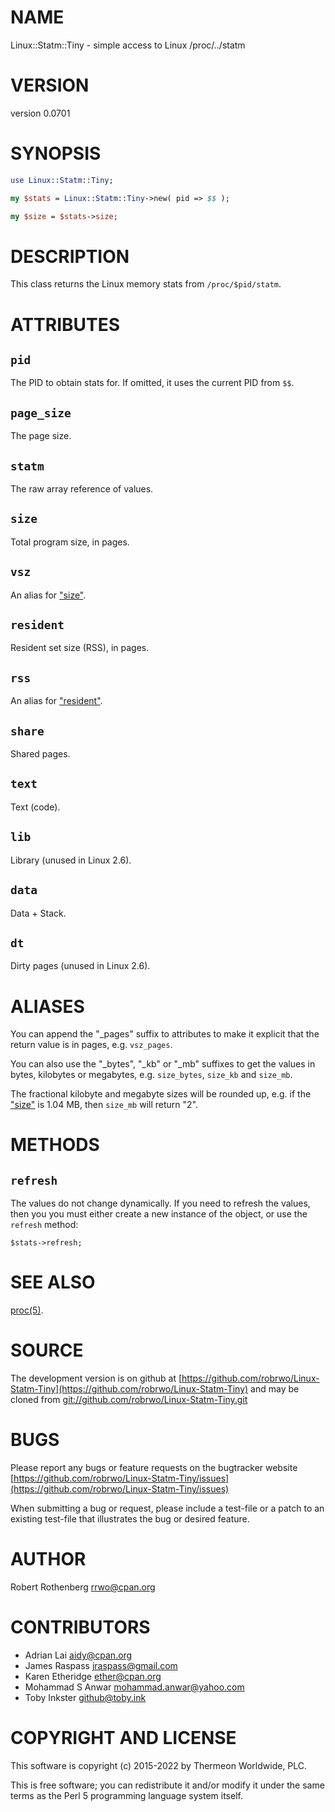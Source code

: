 # NAME

Linux::Statm::Tiny - simple access to Linux /proc/../statm

# VERSION

version 0.0701

# SYNOPSIS

```perl
use Linux::Statm::Tiny;

my $stats = Linux::Statm::Tiny->new( pid => $$ );

my $size = $stats->size;
```

# DESCRIPTION

This class returns the Linux memory stats from `/proc/$pid/statm`.

# ATTRIBUTES

## `pid`

The PID to obtain stats for. If omitted, it uses the current PID from
`$$`.

## `page_size`

The page size.

## `statm`

The raw array reference of values.

## `size`

Total program size, in pages.

## `vsz`

An alias for ["size"](#size).

## `resident`

Resident set size (RSS), in pages.

## `rss`

An alias for ["resident"](#resident).

## `share`

Shared pages.

## `text`

Text (code).

## `lib`

Library (unused in Linux 2.6).

## `data`

Data + Stack.

## `dt`

Dirty pages (unused in Linux 2.6).

# ALIASES

You can append the "\_pages" suffix to attributes to make it explicit
that the return value is in pages, e.g. `vsz_pages`.

You can also use the "\_bytes", "\_kb" or "\_mb" suffixes to get the
values in bytes, kilobytes or megabytes, e.g. `size_bytes`, `size_kb`
and `size_mb`.

The fractional kilobyte and megabyte sizes will be rounded up, e.g.
if the ["size"](#size) is 1.04 MB, then `size_mb` will return "2".

# METHODS

## `refresh`

The values do not change dynamically. If you need to refresh the
values, then you you must either create a new instance of the object,
or use the `refresh` method:

```
$stats->refresh;
```

# SEE ALSO

[proc(5)](http://man.he.net/man5/proc).

# SOURCE

The development version is on github at [https://github.com/robrwo/Linux-Statm-Tiny](https://github.com/robrwo/Linux-Statm-Tiny)
and may be cloned from [git://github.com/robrwo/Linux-Statm-Tiny.git](git://github.com/robrwo/Linux-Statm-Tiny.git)

# BUGS

Please report any bugs or feature requests on the bugtracker website
[https://github.com/robrwo/Linux-Statm-Tiny/issues](https://github.com/robrwo/Linux-Statm-Tiny/issues)

When submitting a bug or request, please include a test-file or a
patch to an existing test-file that illustrates the bug or desired
feature.

# AUTHOR

Robert Rothenberg <rrwo@cpan.org>

# CONTRIBUTORS

- Adrian Lai <aidy@cpan.org>
- James Raspass <jraspass@gmail.com>
- Karen Etheridge <ether@cpan.org>
- Mohammad S Anwar <mohammad.anwar@yahoo.com>
- Toby Inkster <github@toby.ink>

# COPYRIGHT AND LICENSE

This software is copyright (c) 2015-2022 by Thermeon Worldwide, PLC.

This is free software; you can redistribute it and/or modify it under
the same terms as the Perl 5 programming language system itself.
